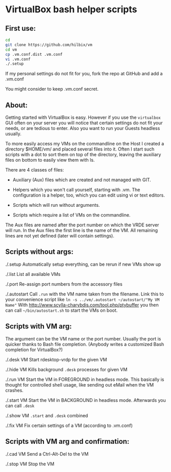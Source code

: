 VirtualBox bash helper scripts
==============================

First use:
----------

```bash
cd
git clone https://github.com/hilbix/vm
cd vm
cp .vm.conf.dist .vm.conf
vi .vm.conf
./.setup
```

If my personal settings do not fit for you,
fork the repo at GitHub and add a .vm.conf

You might consider to keep .vm.conf secret.


About:
------

Getting started with VirtualBox is easy.  However if you use the `virtualbox` GUI
often on your server you will notice that certain settings do not fit your needs,
or are tedious to enter.  Also you want to run your Guests headless usually.

To more easily access my VMs on the commandline on the Host I created a directory
 $HOME/vm/
and placed several files into it.  Often I start such scripts with a dot to sort
them on top of the directory, leaving the auxiliary files on bottom to easily
view them with ls.

There are 4 classes of files:

* Auxiliary (Aux) files which are created and not managed with GIT.

* Helpers which you won't call yourself, starting with .vm.
The configuration is a helper, too, which you can edit using vi or text editors.

* Scripts which will run without arguments.

* Scripts which require a list of VMs on the commandline.

The Aux files are named after the port number on which the VRDE server will run.
In the Aux files the first line is the name of the VM.
All remaining lines are not yet defined (later will contain settings).


Scripts without args:
---------------------

./.setup
	Automatically setup everything, can be rerun if new VMs show up

./.list
	List all available VMs

./.port
	Re-assign port numbers from the accessory files

./.autostart
	Call `.run` with the VM name taken from the filename.
	Link this to your convenience script like `ln -s ../vm/.autostart ~/autostart/"My VM Name"`
	With http://www.scylla-charybdis.com/tool.php/ptybuffer you then can call `~/bin/autostart.sh` to start the VMs on boot.

Scripts with VM arg:
--------------------

The argument can be the VM name or the port number.  Usually the port is quicker
thanks to Bash file completion. (Anybody writes a customized Bash completion
for VirtualBox?)

./.desk VM
	Start rdesktop-vrdp for the given VM

./.hide VM
	Kills background `.desk` processes for given VM

./.run VM
	Start the VM in FOREGROUND in headless mode.
	This basically is thought for controlled shell usage, like sending out eMail when the VM crashes.

./.start VM
	Start the VM in BACKGROUND in headless mode.
	Afterwards you can call `.desk`

./.show VM
	`.start` and `.desk` combined

./.fix VM
	Fix certain settings of a VM (according to .vm.conf)


Scripts with VM arg and confirmation:
-------------------------------------

./.cad VM
	Send a Ctrl-Alt-Del to the VM

./.stop VM
	Stop the VM

